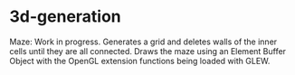 # 3d-generation

Maze: Work in progress. Generates a grid and deletes walls of the inner cells until they are all connected. Draws the maze using an Element Buffer Object with the OpenGL extension functions being loaded with GLEW. 

